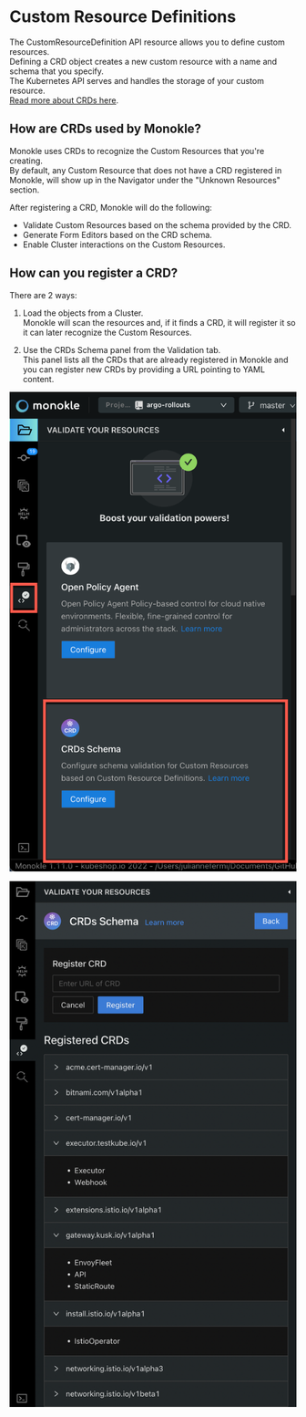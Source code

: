 # Custom Resource Definitions

The CustomResourceDefinition API resource allows you to define custom resources.   
Defining a CRD object creates a new custom resource with a name and schema that you specify.  
The Kubernetes API serves and handles the storage of your custom resource.  
[Read more about CRDs here](https://kubernetes.io/docs/concepts/extend-kubernetes/api-extension/custom-resources/#customresourcedefinitions).

## **How are CRDs used by Monokle?**

Monokle uses CRDs to recognize the Custom Resources that you're creating.  
By default, any Custom Resource that does not have a CRD registered in Monokle, will show up in the Navigator under the "Unknown Resources" section.  

After registering a CRD, Monokle will do the following:  
  - Validate Custom Resources based on the schema provided by the CRD. 
  - Generate Form Editors based on the CRD schema.  
  - Enable Cluster interactions on the Custom Resources.  

## **How can you register a CRD?**

There are 2 ways:

1. Load the objects from a Cluster.  
Monokle will scan the resources and, if it finds a CRD, it will register it so it can later recognize the Custom Resources.

2. Use the CRDs Schema panel from the Validation tab.  
This panel lists all the CRDs that are already registered in Monokle and you can register new CRDs by providing a URL pointing to YAML content.

![CRDs Panel Location](img/resource-crds-location-1.11.png)

![CRDs Panel Configuration](img/resource-crds-configure-1-11-0.png)
